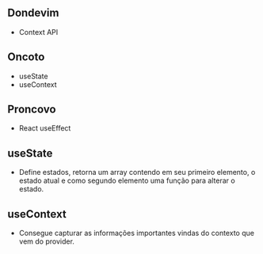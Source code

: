 ## Dondevim

  - Context API

## Oncoto

  - useState
  - useContext

## Proncovo

  - React useEffect

## useState

  - Define estados, retorna um array contendo em seu primeiro elemento, o estado atual e como segundo elemento uma função para alterar o estado.

## useContext

  - Consegue capturar as informações importantes vindas do contexto que vem do provider.